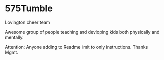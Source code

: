 # 575Tumble

Lovington cheer team

Awesome group of people teaching and devloping kids both physically and mentally.

Attention: Anyone adding to Readme limit to only instructions. Thanks Mgmt.
